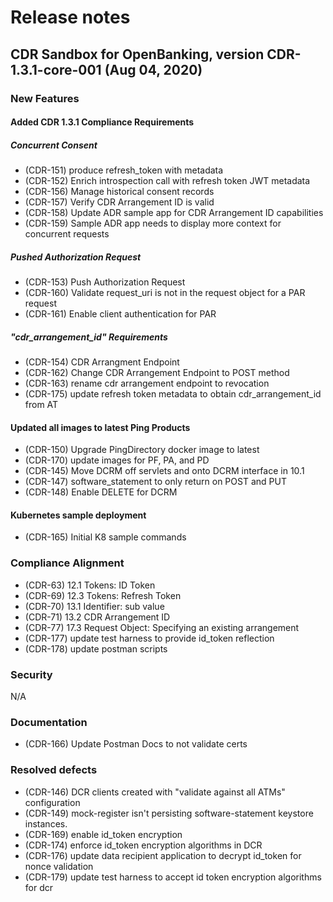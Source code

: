 # Release notes

## CDR Sandbox for OpenBanking, version CDR-1.3.1-core-001 (Aug 04, 2020)

### New Features
#### Added CDR 1.3.1 Compliance Requirements
##### Concurrent Consent
- (CDR-151)	produce refresh_token with metadata
- (CDR-152)	Enrich introspection call with refresh token JWT metadata
- (CDR-156)	Manage historical consent records
- (CDR-157)	Verify CDR Arrangement ID is valid
- (CDR-158)	Update ADR sample app for CDR Arrangement ID capabilities
- (CDR-159)	Sample ADR app needs to display more context for concurrent requests
##### Pushed Authorization Request
- (CDR-153)	Push Authorization Request
- (CDR-160)	Validate request_uri is not in the request object for a PAR request
- (CDR-161)	Enable client authentication for PAR
##### "cdr_arrangement_id" Requirements
- (CDR-154)	CDR Arrangment Endpoint
- (CDR-162)	Change CDR Arrangement Endpoint to POST method
- (CDR-163)	rename cdr arrangement endpoint to revocation
- (CDR-175)	update refresh token metadata to obtain cdr_arrangement_id from AT
#### Updated all images to latest Ping Products
- (CDR-150)	Upgrade PingDirectory docker image to latest
- (CDR-170)	update images for PF, PA, and PD
- (CDR-145)	Move DCRM off servlets and onto DCRM interface in 10.1
- (CDR-147)	software_statement to only return on POST and PUT
- (CDR-148)	Enable DELETE for DCRM
#### Kubernetes sample deployment
- (CDR-165)	Initial K8 sample commands

### Compliance Alignment
- (CDR-63)	12.1 Tokens: ID Token
- (CDR-69)	12.3 Tokens: Refresh Token
- (CDR-70)	13.1 Identifier: sub value
- (CDR-71)	13.2 CDR Arrangement ID
- (CDR-77)	17.3 Request Object: Specifying an existing arrangement
- (CDR-177)	update test harness to provide id_token reflection
- (CDR-178)	update postman scripts

### Security
N/A

### Documentation
- (CDR-166)	Update Postman Docs to not validate certs

### Resolved defects
- (CDR-146)	DCR clients created with "validate against all ATMs" configuration
- (CDR-149)	mock-register isn't persisting software-statement keystore instances.
- (CDR-169)	enable id_token encryption
- (CDR-174)	enforce id_token encryption algorithms in DCR
- (CDR-176)	update data recipient application to decrypt id_token for nonce validation
- (CDR-179)	update test harness to accept id token encryption algorithms for dcr





